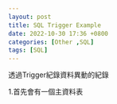 ```yaml
---
layout: post
title: SQL Trigger Example
date: 2022-10-30 17:36 +0800
categories: [Other ,SQL]
tags: [SQL]
---
```

透過Trigger紀錄資料異動的紀錄

1.首先會有一個主資料表
<script>

      USE [DemoDB]
      GO
      /****** Object:  Table [dbo].[Member]    Script Date: 2022/10/30 下午 11:23:35 ******/
      SET ANSI_NULLS ON
      GO
      SET QUOTED_IDENTIFIER ON
      GO
      CREATE TABLE [dbo].[Member](
	      [UserID] [int] IDENTITY(1,1) NOT NULL,
	      [UserName] [varchar](10) NULL,
	      [UserEmail] [varchar](50) NULL,
       CONSTRAINT [PK_Member] PRIMARY KEY CLUSTERED 
      (
	      [UserID] ASC
      )WITH (PAD_INDEX = OFF, STATISTICS_NORECOMPUTE = OFF, IGNORE_DUP_KEY = OFF, ALLOW_ROW_LOCKS = ON, ALLOW_PAGE_LOCKS = ON) ON [PRIMARY]
      ) ON [PRIMARY]
      GO
      SET IDENTITY_INSERT [dbo].[Member] ON 
      GO
      INSERT [dbo].[Member] ([UserID], [UserName], [UserEmail]) VALUES (1, N'haha', N'A@ya.com')
      GO
      INSERT [dbo].[Member] ([UserID], [UserName], [UserEmail]) VALUES (2, N'sdsa', N'B@yahoo.com')
      GO
      INSERT [dbo].[Member] ([UserID], [UserName], [UserEmail]) VALUES (3, N'CDE', N'C@yahoo.com')
      GO
      INSERT [dbo].[Member] ([UserID], [UserName], [UserEmail]) VALUES (4, N'de', N'D@yahoo.com')
      GO
      INSERT [dbo].[Member] ([UserID], [UserName], [UserEmail]) VALUES (5, N'E', N'E@yahoo.com')
      GO
      INSERT [dbo].[Member] ([UserID], [UserName], [UserEmail]) VALUES (6, N'dcdc', N'F@yahoo.com')
      GO
      SET IDENTITY_INSERT [dbo].[Member] OFF
      GO

![Desktop View](/assets/img/2022-10-30-sql-trigger-example/1.png){: width="400" height="400" }

2.建立用來記錄異動資料的資料表
<script>

        USE [DemoDB]
      GO

      /****** Object:  Table [dbo].[Member_Backup]    Script Date: 2022/10/30 下午 11:18:40 ******/
      SET ANSI_NULLS ON
      GO

      SET QUOTED_IDENTIFIER ON
      GO

      CREATE TABLE [dbo].[Member_Backup](
	      [UserID] [int] NULL,
	      [UserName] [varchar](10) NULL,
	      [UserEmail] [varchar](50) NULL
      ) ON [PRIMARY]
      GO

![Desktop View](/assets/img/2022-10-30-sql-trigger-example/2.png){: width="400" height="400" }

3.在主資料表底下建立Trigger  
![Desktop View](/assets/img/2022-10-30-sql-trigger-example/3.png){: width="200" height="200" }



方法1：透過變數先將被變更的第一項內容記錄下來
<script>

      USE [DemoDB]
      GO

      /****** Object:  Trigger [dbo].[triMember]    Script Date: 2022/10/30 下午 11:31:54 ******/
      SET ANSI_NULLS ON
      GO

      SET QUOTED_IDENTIFIER ON
      GO

      -- =============================================
      -- Author:		<Author,,Name>
      -- Create date: <Create Date,,>
      -- Description:	<Description,,>
      -- =============================================
      CREATE TRIGGER [dbo].[triMember]
         ON  [dbo].[Member]
         AFTER UPDATE
      AS 
      BEGIN
	      -- 宣告變數，用來記錄被改變的資料內容
	      SET NOCOUNT ON;
	      DECLARE @UserID int;
	      DECLARE @UserName varchar(50)
	      DECLARE @UserEmail varchar(50)
          -- 透過Select來獲得第一項被改變的欄位內容
	        select @UserID=UserID,@UserName =UserName ,@UserEmail=UserEmail from deleted

	        PRINT @UserID
	        PRINT @UserName
	        PRINT @UserEmail
	  
	        -- 將被改變的內容插到新的一列中
	       INSERT INTO Member_Backup(UserName,UserEmail) values ( @UserName,@UserEmail)
      END
      GO

      ALTER TABLE [dbo].[Member] ENABLE TRIGGER [triMember]
      GO


方法２：Insert時 Select來找到被改變的那一列  
[參考至此](https://www.sqlshack.com/understanding-change-tracking-in-sql-server-using-triggers/)
<script>

        USE [DemoDB]
        GO

        /****** Object:  Trigger [dbo].[triMember]    Script Date: 2022/10/30 下午 11:39:46 ******/
        SET ANSI_NULLS ON
        GO

        SET QUOTED_IDENTIFIER ON
        GO

        -- =============================================
        -- Author:		<Author,,Name>
        -- Create date: <Create Date,,>
        -- Description:	<Description,,>
        -- =============================================
        CREATE TRIGGER [dbo].[triMember]
           ON  [dbo].[Member]
           AFTER UPDATE
        AS 
        BEGIN
 
	         INSERT INTO Member_Backup(UserName,UserEmail)  
	             SELECT i.UserName,i.UserEmail
		        FROM inserted AS i
		        UNION
		        SELECT d.UserName,d.UserEmail
		        FROM deleted AS d;
        END
        GO

        ALTER TABLE [dbo].[Member] ENABLE TRIGGER [triMember]
        GO




